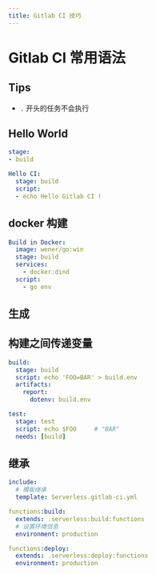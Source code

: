 ```yaml
---
title: Gitlab CI 技巧
---
```


# Gitlab CI 常用语法

## Tips
* `.` 开头的任务不会执行

## Hello World
```yaml
stage:
- build

Hello CI:
  stage: build
  script:
  - echo Hello Gitlab CI !
```

## docker 构建

```yaml
Build in Docker:
  image: wener/go:win
  stage: build
  services:
    - docker:dind
  script:
    - go env
```

## 生成

## 构建之间传递变量

```yaml
build:
  stage: build
  script: echo 'FOO=BAR' > build.env
  artifacts:
    report:
      dotenv: build.env

test:
  stage: test
  script: echo $FOO     # "BAR"
  needs: [build]
```

## 继承
```yaml
include:
  # 模板继承
  template: Serverless.gitlab-ci.yml

functions:build:
  extends: .serverless:build:functions
  # 设置环境信息
  environment: production

functions:deploy:
  extends: .serverless:deploy:functions
  environment: production
```
